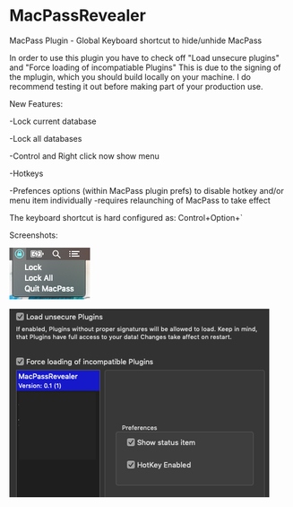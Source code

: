 # MacPassRevealer
MacPass Plugin - Global Keyboard shortcut to hide/unhide MacPass

In order to use this plugin you have to check off "Load unsecure plugins" and "Force loading of incompatiable Plugins"
This is due to the signing of the mplugin, which you should build locally on your machine. 
I do recommend testing it out before making part of your production use. 

New Features: 

-Lock current database

-Lock all databases 

-Control and Right click now show menu

-Hotkeys

-Prefences options (within MacPass plugin prefs) to disable hotkey and/or menu item individually
  -requires relaunching of MacPass to take effect



The keyboard shortcut is hard configured as:
Control+Option+`


Screenshots:

![](menu.png)


![](prefs.png)

